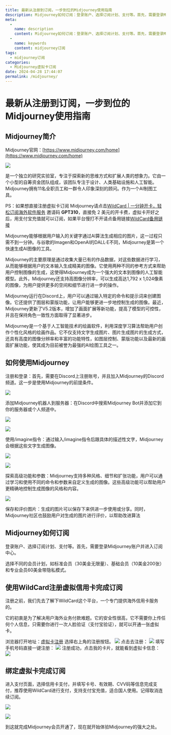 ```yaml
---
title: 最新从注册到订阅，一步到位的Midjourney使用指南
description: Midjourney如何订阅：登录账户、选择订阅计划、支付等。首先，需要登录Midjourney账户并进入订阅中心。选择不同的会员计划，如标准会员（30美金无限量）、基础会员（10美金200张）和专业会员60美金带隐私模式。
meta: 
  - 
    name: description
    content: Midjourney如何订阅：登录账户、选择订阅计划、支付等。首先，需要登录Midjourney账户并进入订阅中心。选择不同的会员计划，如标准会员（30美金无限量）、基础会员（10美金200张）和专业会员60美金带隐私模式。
  - 
    name: keywords
    content: midjourney订阅
tags: 
  - midjourney订阅
categories: 
  - Midjourney虚拟卡订阅
date: 2024-04-28 17:44:07
permalink: /midjourney/
---
```


# 最新从注册到订阅，一步到位的Midjourney使用指南
## Midjourney简介
Midjourney官网：[https://www.midjourney.com/home](https://www.midjourney.com/home)

![](https://hlplch.aliyuntm.com/chatgpt/WX20240427-023045.png)

是一个独立的研究实验室，专注于探索新的思维方式和扩展人类的想象力。它由一个小型的自筹资金团队组成，该团队专注于设计、人类基础设施和人工智能。Midjourney拥有11名全职员工和一群令人印象深刻的顾问。作为一个AI制图工具。


PS：如果想直接注册虚拟卡订阅 Midjourney请点击[WildCard | 一分钟开卡，轻松订阅海外软件服务](https://yeka.ai/i/GPT310)  邀请码 **GPT310**，直接免 2 美元的开卡费，虚拟卡开好之后，用支付宝充值就可以订阅，如果平台慢打不开请点备用链接[WildCard备用链接](https://yeka.ai/i/GPT310)

Midjourney能够根据用户输入的关键字通过AI算法生成相应的图片，这一过程只需不到一分钟。与谷歌的Imagen和OpenAI的DALL·E不同，Midjourney是第一个快速生成AI图像的工具。

Midjourney的主要原理是通过收集大量已有的作品数据，对这些数据进行学习，从而能够根据用户的文本输入生成精美的图像。它使用两种不同的参考方式来帮助用户控制图像的生成，这使得Midjourney成为一个强大的文本到图像的人工智能模型。此外，Midjourney还支持高图像分辨率，可以生成高达1,792 x 1,024像素的图像，为用户提供更多的空间和细节进行进一步的操作。

Midjourney运行在Discord上，用户可以通过输入特定的命令和提示词来创建图像。它还提供了图层和蒙版功能，让用户能够更进一步地控制生成的图像。最近，Midjourney更新了V5.2版本，增加了画面扩展等新功能，提高了模型的可控性，并且在保持角色一致性方面取得了显著进步。

Midjourney是一个基于人工智能技术的绘画软件，利用深度学习算法帮助用户创作个性化风格的绘画作品。它不仅支持文字生成图片、图片生成图片的生成方式，还具有高度的图像分辨率和丰富的功能特性，如图层控制、蒙版功能以及最新的画面扩展功能，使其成为目前被誉为最强的AI绘图工具之一。

## 如何使用Midjourney
注册和登录：首先，需要在Discord上注册账号，并且加入Midjourney的Discord频道。这一步是使用Midjourney的前提条件。

![](https://hlplch.aliyuntm.com/chatgpt/WX20240427-023253.png)

添加Midjourney机器人到服务器：在Discord中搜索Midjourney Bot并添加它到你的服务器或个人频道中。

![](https://hlplch.aliyuntm.com/chatgpt/WX20240427-023311.png)

![](https://hlplch.aliyuntm.com/chatgpt/WX20240427-023324.png)

使用/imagine指令：通过输入/imagine指令后跟具体的描述性文字，Midjourney会根据这些文字生成图像。

![](https://hlplch.aliyuntm.com/chatgpt/WX20240427-023337.png)

![](https://hlplch.aliyuntm.com/chatgpt/WX20240427-023350.png)



探索高级功能和参数：Midjourney支持多种风格、细节和扩张功能，用户可以通过学习和使用不同的命令和参数来自定义生成的图像。这些高级功能可以帮助用户更精确地控制生成图像的风格和内容。

![](https://hlplch.aliyuntm.com/chatgpt/WX20240427-023429.png)

保存和评价图片：生成的图片可以保存下来供进一步使用或分享。同时，Midjourney社区也鼓励用户对生成的图片进行评价，以帮助改进算法

## Midjourney如何订阅
登录账户、选择订阅计划、支付等。首先，需要登录Midjourney账户并进入订阅中心。

选择不同的会员计划，如标准会员（30美金无限量）、基础会员（10美金200张）和专业会员60美金带隐私模式。


## 使用WildCard注册虚拟信用卡完成订阅
注册之前，我们先去了解下WildCard这个平台，一个专门提供海外信用卡服务的。

它的初衷是为了解决用户海外业务付款难题。它的安全性很高，它不需要你上传任何个人信息，只需要你进行一次人脸验证（支付宝验证），就可以开通一张虚拟卡。

浏览器打开地址：[虚拟卡注册](https://yeka.ai/i/GPT310) 选择右上角的注册按钮。
![](https://hlplch.aliyuntm.com/chatgpt/WX20240404-205532.png)
点击去注册：
![](https://hlplch.aliyuntm.com/chatgpt/WX20240410-183102.png)
填写手机号码直接一键注册：
![](https://hlplch.aliyuntm.com/chatgpt/WX20240410-183120.png)
注册成功，点击我的卡片，就能看到虚拟卡信息：
![](https://hlplch.aliyuntm.com/chatgpt/WX20240410-183138.png)

## 绑定虚拟卡完成订阅

进入支付页面，选择信用卡支付，并填写卡号、有效期、CVV码等信息完成支付，推荐使用WildCard进行支付，支持支付宝充值，适合国人使用。记得取消连续订阅。

![](https://hlplch.aliyuntm.com/chatgpt/WX20240427-024444.png)

![](https://hlplch.aliyuntm.com/chatgpt/WX20240427-024509.png)

到这就完成Midjourney会员开通了，现在就开始体验Midjourney的强大之处。